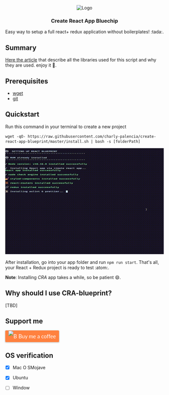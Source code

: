 <p align="center">
<img src="../../images/logos/logo.png" alt="Logo">

  <h3 align="center">Create React App Bluechip</h3>
  <p align="center">
  Easy way to setup a full react+ redux application without boilerplates! :tada:.
  </p>
</p>

## Summary 

[Here the article]() that describe all the libraries used for this script and why they are used. enjoy it :book:.

## Prerequisites

- [wget](https://www.gnu.org/software/wget/) 
- [git](https://git-scm.com/)

## Quickstart
Run this command in your terminal to create a new project

```
wget -qO- https://raw.githubusercontent.com/charly-palencia/create-react-app-blueprint/master/install.sh | bash -s [folderPath]
```

![](out.gif)

After installation, go into your app folder and run `npm run start`. That's all, your React + Redux project is ready to test :atom:.

**Note**: Installing *CRA* app takes a while, so be patient :smile:.

## Why should I use CRA-blueprint?

[TBD]

## Support me
  <a class="bmc-button" target="_blank" href="https://www.buymeacoffee.com/uIcqUSB" style="line-height: 36px !important;height: 37px !important;text-decoration: none !important;display: inline-flex !important;color: #FFFFFF !important;background-color: #FF813F !important;border-radius: 3px !important;border: 1px solid transparent !important;padding: 0px 9px !important;font-size: 17px !important;letter-spacing: -0.08px !important;box-shadow: 0px 1px 2px rgba(190, 190, 190, 0.5) !important;-webkit-box-shadow: 0px 1px 2px 2px rgba(190, 190, 190, 0.5) !important;margin: 0 auto !important;font-family: 'Lato', sans-serif !important;-webkit-box-sizing: border-box !important;box-sizing: border-box !important;-o-transition: 0.3s all linear !important;-webkit-transition: 0.3s all linear !important;-moz-transition: 0.3s all linear !important;-ms-transition: 0.3s all linear !important;transition: 0.3s all linear !important;"><img src="https://www.buymeacoffee.com/assets/img/BMC-btn-logo.svg" alt="Buy me a coffee" style="width: 27px !important;margin-bottom: 1px !important;box-shadow: none !important;border: none !important;vertical-align: middle !important;"><span style="margin-left:5px">Buy me a coffee</span></a>


## OS verification
- [x] Mac O SMojave
- [x] Ubuntu
- [ ] Window 

